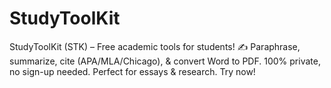 # StudyToolKit
StudyToolKit (STK) – Free academic tools for students! ✍️ Paraphrase, summarize, cite (APA/MLA/Chicago), &amp; convert Word to PDF. 100% private, no sign-up needed. Perfect for essays &amp; research. Try now!
